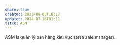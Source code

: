 ```yaml
---
share: true
created: 2023-09-05T16:17
updated: 2024-07-18T01:11
title: ASM
---
```

ASM là quản lý bán hàng khu vực (area sale manager).
